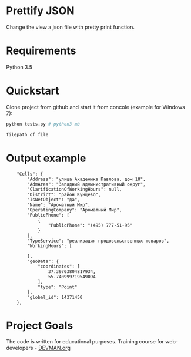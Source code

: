 # Prettify JSON

Change the view a json file with pretty print function.

# Requirements

Python 3.5

# Quickstart

Clone project from github and start it from concole (example for Windows 7):

```bash
python tests.py # python3 mb
```
```bash
filepath of file
```
# Output example

        "Cells": {
            "Address": "улица Академика Павлова, дом 10",
            "AdmArea": "Западный административный округ",
            "ClarificationOfWorkingHours": null,
            "District": "район Кунцево",
            "IsNetObject": "да",
            "Name": "Ароматный Мир",
            "OperatingCompany": "Ароматный Мир",
            "PublicPhone": [
                {
                    "PublicPhone": "(495) 777-51-95"
                }
            ],
            "TypeService": "реализация продовольственных товаров",
            "WorkingHours": [
             
            ],
            "geoData": {
                "coordinates": [
                    37.39703804817934,
                    55.740999719549094
                ],
                "type": "Point"
            },
            "global_id": 14371450
        },

# Project Goals

The code is written for educational purposes. Training course for web-developers - [DEVMAN.org](https://devman.org)
